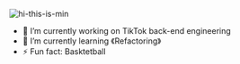 <!--
**xiaomineu/xiaomineu** is a ✨ _special_ ✨ repository because its `README.md` (this file) appears on your GitHub profile.

Here are some ideas to get you started:

- 👯 I’m looking to collaborate on ...
- 💬 Ask me about ...
- 😄 Pronouns: ...
- 📫 How to reach me: ...
- 🤔 I’m looking for help with ...

-->
![hi-this-is-min](https://user-images.githubusercontent.com/39916804/217260800-fc416508-c94e-4ce1-a2ef-2002df7ff856.svg)

- 🔭 I’m currently working on TikTok back-end engineering
- 🌱 I’m currently learning 《Refactoring》
- ⚡ Fun fact: Basktetball
